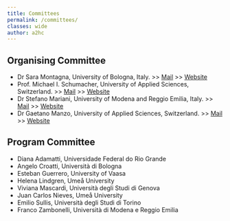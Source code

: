 ```yaml
---
title: Committees
permalink: /committees/
classes: wide
author: a2hc
---
```


## Organising Committee

 - Dr Sara Montagna, University of Bologna, Italy. >> [Mail](mailto:sara.montagna@unibo.it) >> [Website](http://apice.unibo.it/xwiki/bin/view/SaraMontagna/WebHome)
 - Prof. Michael I. Schumacher, University of Applied Sciences, Switzerland. >> [Mail](mailto:michael.schumacher@hevs.ch) >> [Website](https://www.hevs.ch/en/minisites/projects-products/aislab/collaborateurs/uas-professor/schumacher-1800)
 - Dr Stefano Mariani, University of Modena and Reggio Emilia, Italy. >> [Mail](mailto:stefano.mariani@unimore.it) >> [Website](https://smarianimore.github.io)
 - Dr Gaetano Manzo, University of Applied Sciences, Switzerland. >> [Mail](mailto:gaetano.manzo@hevs.ch) >> [Website](https://www.linkedin.com/in/gaetano-manzo/)

## Program Committee

 - Diana Adamatti, Universidade Federal do Rio Grande
 - Angelo Croatti, Università di Bologna
 - Esteban Guerrero, University of Vaasa 
 - Helena Lindgren, Umeå University
 - Viviana Mascardi, Università degli Studi di Genova
 - Juan Carlos Nieves, Umeå University
 - Emilio Sullis, Università degli Studi di Torino 
 - Franco Zambonelli, Università di Modena e Reggio Emilia
